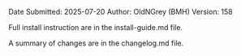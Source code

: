 Date Submitted: 2025-07-20
Author:         OldNGrey (BMH)
Version:        158

Full install instruction are in the install-guide.md file.

A summary of changes are in the changelog.md file.
